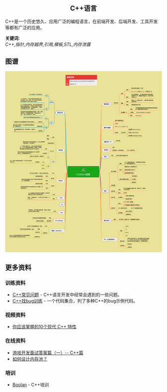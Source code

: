 <h2 align="center">C++语言</h2>
<p>
C++是一个历史悠久、应用广泛的编程语言，在前端开发、后端开发、工具开发等都有广泛的应用。
</p>

**关键词:**<br/>
*C++,指针,内存越界,引用,模板,STL,内存泄露*

## 图谱
![图片加载中...](../exports/1.1.2.C++语言.png?raw=true)

## 更多资料

### 训练资料
* [C++常见问题](https://github.com/gonglei007/cpp-bugs-killer/blob/main/mds/C++常见问题.md) - C++语言开发中经常会遇到的一些问题。
* [C++找bug训练](https://github.com/gonglei007/cpp-bugs-killer/blob/main/mds/C++找bug训练.md) - 一个代码集合，列了多种C++的bug示例代码。

### 视频资料
* [你应该掌握的10个现代 C++ 特性](https://www.youtube.com/watch?v=y6widqVUlb4)

### 在线资料
* [游戏开发面试答案篇（一）-- C++篇](https://mp.weixin.qq.com/s/A2rIUY10fd8inNbBRdzzXg)
* [如何设计内存池？](https://www.zhihu.com/question/25527491/answer/2629173868)
 
### 培训
* [Boolan](http://boolan.com) - C++培训
